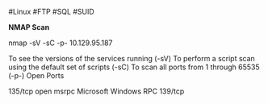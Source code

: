 #Linux #FTP #SQL #SUID

**NMAP Scan**

nmap -sV -sC -p- 10.129.95.187




To see the versions of the services running (-sV)
To perform a script scan using the default set of scripts (-sC)
To scan all ports from 1 through 65535 (-p-)
Open Ports

135/tcp open msrpc Microsoft Windows RPC
139/tcp
